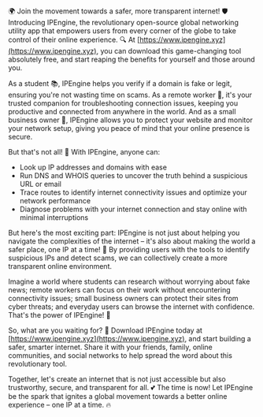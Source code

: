 🌍 Join the movement towards a safer, more transparent internet! 🛡️ Introducing IPEngine, the revolutionary open-source global networking utility app that empowers users from every corner of the globe to take control of their online experience. 🔍 At [https://www.ipengine.xyz](https://www.ipengine.xyz), you can download this game-changing tool absolutely free, and start reaping the benefits for yourself and those around you.

As a student 📚, IPEngine helps you verify if a domain is fake or legit, ensuring you're not wasting time on scams. As a remote worker 🏢, it's your trusted companion for troubleshooting connection issues, keeping you productive and connected from anywhere in the world. And as a small business owner 💼, IPEngine allows you to protect your website and monitor your network setup, giving you peace of mind that your online presence is secure.

But that's not all! 🤯 With IPEngine, anyone can:

* Look up IP addresses and domains with ease
* Run DNS and WHOIS queries to uncover the truth behind a suspicious URL or email
* Trace routes to identify internet connectivity issues and optimize your network performance
* Diagnose problems with your internet connection and stay online with minimal interruptions

But here's the most exciting part: IPEngine is not just about helping you navigate the complexities of the internet – it's also about making the world a safer place, one IP at a time! 🚀 By providing users with the tools to identify suspicious IPs and detect scams, we can collectively create a more transparent online environment.

Imagine a world where students can research without worrying about fake news; remote workers can focus on their work without encountering connectivity issues; small business owners can protect their sites from cyber threats; and everyday users can browse the internet with confidence. That's the power of IPEngine! 💪

So, what are you waiting for? 🤔 Download IPEngine today at [https://www.ipengine.xyz](https://www.ipengine.xyz), and start building a safer, smarter internet. Share it with your friends, family, online communities, and social networks to help spread the word about this revolutionary tool.

Together, let's create an internet that is not just accessible but also trustworthy, secure, and transparent for all. 💕 The time is now! Let IPEngine be the spark that ignites a global movement towards a better online experience – one IP at a time. 🔥